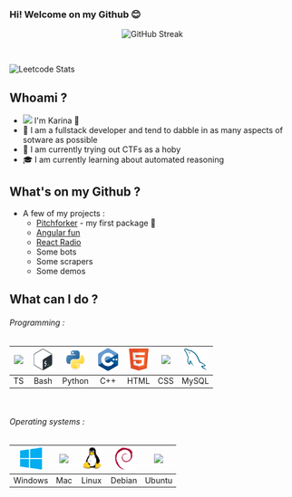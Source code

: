 ### Hi! Welcome on my Github 😊
<div align="center">

![GitHub Streak](https://streak-stats.demolab.com?user=karinadelcheva&theme=tokyonight_duo&hide_border=true&date_format=j%2Fn%5B%2FY%5D)
</div>
<br />

![Leetcode Stats](https://leetcard.jacoblin.cool/karinadelcheva)


## Whoami ?

- <img src="https://avatars.githubusercontent.com/u/33750212?s=96&v=4" height="20"> I'm Karina :wave:
- :seedling: I am a fullstack developer and tend to dabble in as many aspects of sotware as possible
- :triangular_flag_on_post: I am currently trying out CTFs as a hoby
- :mortar_board: I am currently learning about automated reasoning

## What's on my Github ?

- A few of my projects :
  - [Pitchforker](https://github.com/karinadelcheva/pitchforker) - my first package 🥲
  - [Angular fun](https://github.com/karinadelcheva/angular-firebase-kd)
  - [React Radio](https://github.com/karinadelcheva/online-radio-website)
  - Some bots
  - Some scrapers
  - Some demos

## What can I do ?

###### Programming :
| <img src="https://upload.wikimedia.org/wikipedia/commons/thumb/4/4c/Typescript_logo_2020.svg/2048px-Typescript_logo_2020.svg.png" height="40"> | <img src="https://raw.githubusercontent.com/devicons/devicon/master/icons/bash/bash-original.svg" height="40"> | <img src="https://raw.githubusercontent.com/devicons/devicon/master/icons/python/python-original.svg" height="40"> | <img src="https://raw.githubusercontent.com/devicons/devicon/master/icons/cplusplus/cplusplus-original.svg" height="40"> | <img src="https://raw.githubusercontent.com/devicons/devicon/master/icons/html5/html5-original.svg" height="40"> | <img src="https://seeklogo.com/images/C/css-3-logo-A4E6678598-seeklogo.com.png"  height="40"> | <img src="https://raw.githubusercontent.com/devicons/devicon/master/icons/mysql/mysql-original.svg" height="40"> |
| :-: | :-: | :-: | :-: | :-: | :-: | :-: | 
| TS | Bash | Python | C++ | HTML | CSS | MySQL |
<br>

###### Operating systems :

| <img src="https://raw.githubusercontent.com/devicons/devicon/master/icons/windows8/windows8-original.svg" height="40"> | <img src="https://upload.wikimedia.org/wikipedia/commons/thumb/1/15/Apple_logo_hollow.svg/1200px-Apple_logo_hollow.svg.png" height="40"> | <img src="https://raw.githubusercontent.com/devicons/devicon/master/icons/linux/linux-original.svg" height="40"> | <img src="https://raw.githubusercontent.com/devicons/devicon/master/icons/debian/debian-original.svg" height="40" > | <img src="https://upload.wikimedia.org/wikipedia/commons/thumb/5/54/Ubuntu-Logo_ohne_Schriftzug.svg/2048px-Ubuntu-Logo_ohne_Schriftzug.svg.png" height="40"> |
| :-: | :-: | :-: | :-: | :-: | 
| Windows | Mac | Linux | Debian | Ubuntu | 

